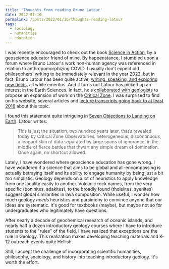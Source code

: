 ```yaml
---
title: 'Thoughts from reading Bruno Latour'
date: 2022-01-16
permalink: /posts/2022/01/16/thoughts-reading-latour
tags:
  - sociology
  - humanities
  - education
---
```

I was recently encouraged to check out the book [Science in Action](https://www.hup.harvard.edu/catalog.php?isbn=9780674792913), by a geoscience educator friend of mine. By happenstance, I stumbled upon a forum where Bruno Latour's work non-human agency was referenced in relation to anthropomorphizing COVID. I usually don't expect old philosophers' writing to be immediately relevant in the year 2022, but in fact, Bruno Latour has been quite active, [writing, speaking, and exploring new fields](http://www.bruno-latour.fr/article.html), all while emeritus. And it turns out Latour has picked up an interest in the Earth Sciences. In fact, he's [collaborated with geologists](http://www.bruno-latour.fr/sites/default/files/155-GAIAGRAPHY-accepted.pdf) to propose an expansion of work on the [Critical Zone](https://criticalzone.org/). I was surprised to find on his website, several articles and [lecture transcripts going back to at least 2016](http://www.bruno-latour.fr/sites/default/files/150-CORNELL-2016-.pdf) about this topic.

I found this statement quite intriguing in [Seven Objections to Landing on Earth](http://www.bruno-latour.fr/sites/default/files/downloads/168-INTRO-CATALOG-semi-final-pdf_0.pdf). Latour writes:

> This is just the situation, two hundred years later, that’s revealed today by Critical Zone Observatories: heterogeneous, discontinuous, a leopard skin of data separated by large spans of ignorance, in the middle of fierce battles that thwart any simple dream of domination. Once again, no shortcut allowed.

Lately, I have wondered where geoscience education has gone wrong. I have wondered if a science that aims to be global and all-encompassing is actually betraying itself and its ability to engage humanity by being just a bit *too* simplistic. Geology depends on a lot of heuristics to apply knowledge from one locality easily to another. Volcanic rock names, from the very specific (boninites, adakites), to the broadly found (tholeiites, syenites) suggest global similarities in lava composition. While useful, I wonder how much geology *needs* heuristics and parsimony to convince anyone that our ideas are systematic. It's good for textbooks (maybe), but maybe not so for undergraduates who legitimately have questions.

After nearly a decade of geochemical research of oceanic islands, and nearly half a dozen introductory geology courses where I have to introduce students to the "rules" of the field, I have realized that exceptions *are* the rule in Geology. This realization makes developing teaching materials and K-12 outreach events quite Hellish.

Still, I accept the challenge of incorporating scientific humanities, philosophy, sociology, and history into teaching introductory geology. It's worth the effort.
